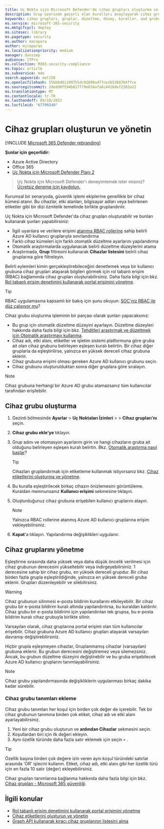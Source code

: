 ```yaml
---
title: Uç Nokta için Microsoft Defender'de cihaz grupları oluşturma ve yönetme
description: Grup üzerinde geçerli olan kuralları onaylayarak cihaz grupları oluşturun ve bunlar üzerinde otomatik düzeltme düzeyleri ayarlayın
keywords: cihaz grupları, gruplar, düzeltme, düzey, kurallar, aad grubu, rol, atama, derecelendirme
ms.service: microsoft-365-security
ms.mktglfcycl: deploy
ms.sitesec: library
ms.pagetype: security
ms.author: macapara
author: mjcaparas
ms.localizationpriority: medium
manager: dansimp
audience: ITPro
ms.collection: M365-security-compliance
ms.topic: article
ms.subservice: mde
search.appverid: met150
ms.openlocfilehash: 55bb0d81199755dc92899a477ce165388704ffce
ms.sourcegitcommit: 2dedd0f594b817779e034afa6c4418def2382a22
ms.translationtype: MT
ms.contentlocale: tr-TR
ms.lasthandoff: 09/18/2022
ms.locfileid: "67799240"
---
```

# <a name="create-and-manage-device-groups"></a>Cihaz grupları oluşturun ve yönetin

[!INCLUDE [Microsoft 365 Defender rebranding](../../includes/microsoft-defender.md)]

**Şunlar için geçerlidir:**
- Azure Active Directory
- Office 365
- [Uç Nokta için Microsoft Defender Planı 2](https://go.microsoft.com/fwlink/p/?linkid=2154037)

> Uç Nokta için Microsoft Defender'ı deneyimlemek ister misiniz? [Ücretsiz deneme için kaydolun.](https://signup.microsoft.com/create-account/signup?products=7f379fee-c4f9-4278-b0a1-e4c8c2fcdf7e&ru=https://aka.ms/MDEp2OpenTrial?ocid=docs-wdatp-exposedapis-abovefoldlink)

Kurumsal bir senaryoda, güvenlik işlemi ekiplerine genellikle bir cihaz kümesi atanır. Bu cihazlar, etki alanları, bilgisayar adları veya belirlenen etiketler gibi bir dizi öznitelik temelinde birlikte gruplandırılır.

Uç Nokta için Microsoft Defender'da cihaz grupları oluşturabilir ve bunları kullanarak şunları yapabilirsiniz:

- İlgili uyarılara ve verilere erişimi [atanmış RBAC rollerine](rbac.md) sahip belirli Azure AD kullanıcı gruplarıyla sınırlandırma
- Farklı cihaz kümeleri için farklı otomatik düzeltme ayarlarını yapılandırma
- Otomatik araştırmalarda uygulanacak belirli düzeltme düzeylerini atama
- Araştırmada, **Grup** filtresini kullanarak **Cihazlar listesini** belirli cihaz gruplarına göre filtreleyin.

Belirli eylemleri kimin gerçekleştirebileceğini denetlemek veya bir kullanıcı grubuna cihaz grupları atayarak bilgileri görmek için rol tabanlı erişim (RBAC) bağlamında cihaz grupları oluşturabilirsiniz. Daha fazla bilgi için bkz. [Rol tabanlı erişim denetimini kullanarak portal erişimini yönetme](rbac.md).

> [!TIP]
> RBAC uygulamasına kapsamlı bir bakış için şunu okuyun: [SOC'niz RBAC ile düz çalışıyor mu](https://techcommunity.microsoft.com/t5/Windows-Defender-ATP/Is-your-SOC-running-flat-with-limited-RBAC/ba-p/320015)?

Cihaz grubu oluşturma işleminin bir parçası olarak şunları yapacaksınız:

- Bu grup için otomatik düzeltme düzeyini ayarlayın. Düzeltme düzeyleri hakkında daha fazla bilgi için bkz. [Tehditleri araştırmak ve düzeltmek için Otomatik araştırmayı kullanma](automated-investigations.md).
- Cihaz adı, etki alanı, etiketler ve işletim sistemi platformuna göre gruba ait olan cihaz grubunu belirleyen eşleşen kuralı belirtin. Bir cihaz diğer gruplarla da eşleştirilirse, yalnızca en yüksek dereceli cihaz grubuna eklenir.
- Cihaz grubuna erişimi olması gereken Azure AD kullanıcı grubunu seçin.
- Cihaz grubunu oluşturulduktan sonra diğer gruplara göre sıralayın.

> [!NOTE]
> Cihaz grubuna herhangi bir Azure AD grubu atamazsanız tüm kullanıcılar tarafından erişilebilir.

## <a name="create-a-device-group"></a>Cihaz grubu oluşturma

1. Gezinti bölmesinde **Ayarlar** \> **Uç Noktaları İzinleri** \>  \> **Cihaz grupları'nı** seçin.

2. **Cihaz grubu ekle'ye** tıklayın.

3. Grup adını ve otomasyon ayarlarını girin ve hangi cihazların gruba ait olduğunu belirleyen eşleşen kuralı belirtin. Bkz. [Otomatik araştırma nasıl başlar](automated-investigations.md#how-the-automated-investigation-starts)?

    > [!TIP]
    > Cihazları gruplandırmak için etiketleme kullanmak istiyorsanız bkz. [Cihaz etiketlerini oluşturma ve yönetme](machine-tags.md).

4. Bu kuralla eşleştirilecek birkaç cihazın önizlemesini görüntüleme. Kuraldan memnunsanız **Kullanıcı erişimi** sekmesine tıklayın.

5. Oluşturduğunuz cihaz grubuna erişebilen kullanıcı gruplarını atayın.

    > [!NOTE]
    > Yalnızca RBAC rollerine atanmış Azure AD kullanıcı gruplarına erişim vekleyebilirsiniz.

6. **Kapat**'a tıklayın. Yapılandırma değişiklikleri uygulanır.

## <a name="manage-device-groups"></a>Cihaz gruplarını yönetme

Eşleştirme sırasında daha yüksek veya daha düşük öncelik verilmesi için cihaz grubunun derecesini yükseltebilir veya indirgeyebilirsiniz. 1 derecesine sahip bir cihaz grubu, en yüksek dereceli grupdur. Bir cihaz birden fazla grupla eşleştirildiğinde, yalnızca en yüksek dereceli gruba eklenir. Grupları düzenleyebilir ve silebilirsiniz.

> [!WARNING]
> Cihaz grubunun silinmesi e-posta bildirim kurallarını etkileyebilir. Bir cihaz grubu bir e-posta bildirim kuralı altında yapılandırılırsa, bu kuraldan kaldırılır. Cihaz grubu bir e-posta bildirimi için yapılandırılan tek grupsa, bu e-posta bildirim kuralı cihaz grubuyla birlikte silinir.

Varsayılan olarak, cihaz gruplarına portal erişimi olan tüm kullanıcılar erişebilir. Cihaz grubuna Azure AD kullanıcı grupları atayarak varsayılan davranışı değiştirebilirsiniz.

Hiçbir grupla eşleşmeyen cihazlar, Gruplanmamış cihazlar (varsayılan) grubuna eklenir. Bu grubun derecesini değiştiremez veya silemezsiniz. Ancak, bu grubun düzeltme düzeyini değiştirebilir ve bu gruba erişebilecek Azure AD kullanıcı gruplarını tanımlayabilirsiniz.

> [!NOTE]
> Cihaz grubu yapılandırmasında değişikliklerin uygulanması birkaç dakika kadar sürebilir.

### <a name="add-device-group-definitions"></a>Cihaz grubu tanımları ekleme

Cihaz grubu tanımları her koşul için birden çok değer de içerebilir. Tek bir cihaz grubunun tanımına birden çok etiket, cihaz adı ve etki alanı ayarlayabilirsiniz.

1. Yeni bir cihaz grubu oluşturun ve **ardından Cihazlar** sekmesini seçin.
2. Koşullardan biri için ilk değeri ekleyin.
3. Aynı özellik türünde daha fazla satır eklemek için seçin `+` .

> [!TIP]
> Özellik başına birden çok değere izin veren aynı koşul türündeki satırlar arasında 'OR' işlecini kullanın.
> Etiket, cihaz adı, etki alanı gibi her özellik türü için en fazla 10 satır (değer) ekleyebilirsiniz.

Cihaz grupları tanımlarına bağlanma hakkında daha fazla bilgi için bkz. [Cihaz grupları - Microsoft 365 güvenliği](https://sip.security.microsoft.com/homepage).

## <a name="related-topics"></a>İlgili konular

- [Rol tabanlı erişim denetimini kullanarak portal erişimini yönetme](rbac.md)
- [Cihaz etiketlerini oluşturun ve yönetin](machine-tags.md)
- [Graph API kullanarak kiracı cihaz gruplarının listesini alma](/graph/api/device-list-memberof)
